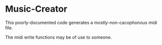 # Music-Creator

This poorly-documented code generates a mostly-non-cacophonous midi file.

The midi write functions may be of use to someone.

